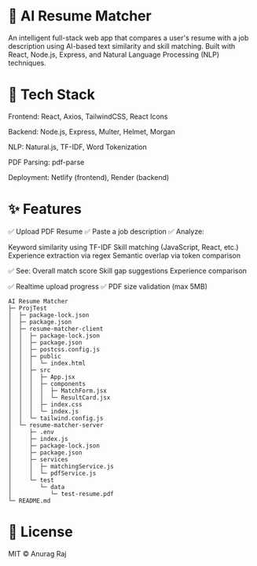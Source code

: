  # 📄 AI Resume Matcher
An intelligent full-stack web app that compares a user's resume with a job description using AI-based text similarity and skill matching. Built with React, Node.js, Express, and Natural Language Processing (NLP) techniques.

# 🧰 Tech Stack
Frontend: React, Axios, TailwindCSS, React Icons

Backend: Node.js, Express, Multer, Helmet, Morgan

NLP: Natural.js, TF-IDF, Word Tokenization

PDF Parsing: pdf-parse

Deployment: Netlify (frontend), Render (backend)

 # ✨ Features

✅ Upload PDF Resume
✅ Paste a job description
✅ Analyze:

Keyword similarity using TF-IDF
Skill matching (JavaScript, React, etc.)
Experience extraction via regex
Semantic overlap via token comparison

✅ See:
Overall match score
Skill gap suggestions
Experience comparison

✅ Realtime upload progress
✅ PDF size validation (max 5MB)


```
AI Resume Matcher
├─ ProjTest
│  ├─ package-lock.json
│  ├─ package.json
│  ├─ resume-matcher-client
│  │  ├─ package-lock.json
│  │  ├─ package.json
│  │  ├─ postcss.config.js
│  │  ├─ public
│  │  │  └─ index.html
│  │  ├─ src
│  │  │  ├─ App.jsx
│  │  │  ├─ components
│  │  │  │  ├─ MatchForm.jsx
│  │  │  │  └─ ResultCard.jsx
│  │  │  ├─ index.css
│  │  │  └─ index.js
│  │  └─ tailwind.config.js
│  └─ resume-matcher-server
│     ├─ .env
│     ├─ index.js
│     ├─ package-lock.json
│     ├─ package.json
│     ├─ services
│     │  ├─ matchingService.js
│     │  └─ pdfService.js
│     └─ test
│        └─ data
│           └─ test-resume.pdf
└─ README.md

```

# 📜 License
MIT © Anurag Raj
